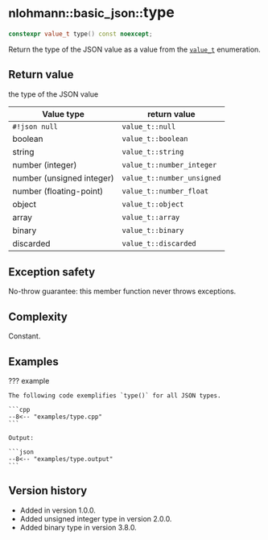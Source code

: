 # <small>nlohmann::basic_json::</small>type

```cpp
constexpr value_t type() const noexcept;
```

Return the type of the JSON value as a value from the [`value_t`](value_t.md) enumeration.

## Return value

the type of the JSON value

| Value type                | return value               |
|---------------------------|----------------------------|
| `#!json null`             | `value_t::null`            |
| boolean                   | `value_t::boolean`         |
| string                    | `value_t::string`          |
| number (integer)          | `value_t::number_integer`  |
| number (unsigned integer) | `value_t::number_unsigned` |
| number (floating-point)   | `value_t::number_float`    |
| object                    | `value_t::object`          |
| array                     | `value_t::array`           |
| binary                    | `value_t::binary`          |
| discarded                 | `value_t::discarded`       |

## Exception safety

No-throw guarantee: this member function never throws exceptions.

## Complexity

Constant.

## Examples

??? example

    The following code exemplifies `type()` for all JSON types.
    
    ```cpp
    --8<-- "examples/type.cpp"
    ```
    
    Output:
    
    ```json
    --8<-- "examples/type.output"
    ```

## Version history

- Added in version 1.0.0.
- Added unsigned integer type in version 2.0.0.
- Added binary type in version 3.8.0.
